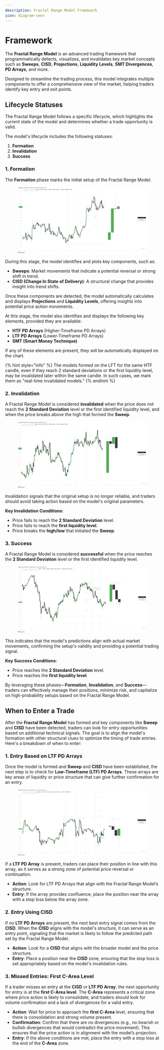 ```yaml
---
description: Fractal Range Model Framework
icon: diagram-venn
---
```


# Framework

The **Fractal Range Model** is an advanced trading framework that programmatically detects, visualizes, and invalidates key market concepts such as **Sweeps**, **CISD**, **Projections**, **Liquidity Levels**, **SMT Divergences**, **PD Arrays**, and more.&#x20;

Designed to streamline the trading process, this model integrates multiple components to offer a comprehensive view of the market, helping traders identify key entry and exit points.

## Lifecycle Statuses

The Fractal Range Model follows a specific lifecycle, which highlights the current state of the model and determines whether a trade opportunity is valid.&#x20;

The model's lifecycle includes the following statuses:

1. **Formation**
2. **Invalidation**
3. **Success**

### **1. Formation**

The **Formation** phase marks the initial setup of the Fractal Range Model.&#x20;

<figure><img src="../../.gitbook/assets/docs-frm-006.png" alt=""><figcaption></figcaption></figure>

During this stage, the model identifies and plots key components, such as:

* **Sweeps**: Market movements that indicate a potential reversal or strong shift in trend.
* **CISD (Change In State of Delivery)**: A structural change that provides insight into trend shifts.

Once these components are detected, the model automatically calculates and displays **Projections** and **Liquidity Levels**, offering insights into potential price action movements.

At this stage, the model also identifies and displays the following key elements, provided they are available:

* **HTF PD Arrays** (Higher-Timeframe PD Arrays)
* **LTF PD Arrays** (Lower-Timeframe PD Arrays)
* **SMT (Smart Money Technique)**

If any of these elements are present, they will be automatically displayed on the chart.

{% hint style="info" %}
The models formed on the LFT for the same HTF candle, even if they reach 2 standard deviations or the first liquidity level, may be invalidated later within the same candle. In such cases, we mark them as "real-time invalidated models."
{% endhint %}

### **2. Invalidation**

A Fractal Range Model is considered **invalidated** when the price does not reach the **2 Standard Deviation** level or the first identified liquidity level, and when the price breaks above the high that formed the **Sweep**.&#x20;

<figure><img src="../../.gitbook/assets/docs-frm-005.png" alt=""><figcaption></figcaption></figure>

Invalidation signals that the original setup is no longer reliable, and traders should avoid taking action based on the model's original parameters.

**Key Invalidation Conditions**:

* Price fails to reach the **2 Standard Deviation** level.
* Price fails to reach the **first liquidity level**.
* Price breaks the **high/low** that initiated the **Sweep**.

### **3. Success**

A Fractal Range Model is considered **successful** when the price reaches the **2 Standard Deviation** level or the first identified liquidity level.&#x20;

<figure><img src="../../.gitbook/assets/docs-frm-003.png" alt=""><figcaption></figcaption></figure>

This indicates that the model's predictions align with actual market movements, confirming the setup's validity and providing a potential trading signal.

**Key Success Conditions**:

* Price reaches the **2 Standard Deviation** level.
* Price reaches the **first liquidity level**.

By leveraging these phases—**Formation**, **Invalidation**, and **Success**—traders can effectively manage their positions, minimize risk, and capitalize on high-probability setups based on the Fractal Range Model.

## **When to Enter a Trade**

After the **Fractal Range Model** has formed and key components like **Sweep** and **CISD** have been detected, traders can look for entry opportunities based on additional technical signals. The goal is to align the model's formation with other structural clues to optimize the timing of trade entries. Here's a breakdown of when to enter:

### **1. Entry Based on LTF PD Arrays**

Once the model is formed and **Sweep** and **CISD** have been established, the next step is to check for **Low-Timeframe (LTF) PD Arrays**. These arrays are key areas of liquidity or price structure that can give further confirmation for an entry.&#x20;

<figure><img src="../../.gitbook/assets/docs-frm-007.png" alt=""><figcaption></figcaption></figure>

If a **LTF PD Array** is present, traders can place their position in line with this array, as it serves as a strong zone of potential price reversal or continuation.

* **Action**: Look for LTF PD Arrays that align with the Fractal Range Model’s structure.
* **Entry**: If the array provides confluence, place the position near the array with a stop loss below the array zone.

### **2. Entry Using CISD**

If no **LTF PD Arrays** are present, the next best entry signal comes from the **CISD**. When the **CISD** aligns with the model's structure, it can serve as an entry point, signaling that the market is likely to follow the predicted path set by the Fractal Range Model.

* **Action**: Look for a **CISD** that aligns with the broader model and the price structure.
* **Entry**: Place a position near the **CISD** zone, ensuring that the stop loss is set appropriately based on the model's invalidation rules.

### **3. Missed Entries: First C-Area Level**

If a trader misses an entry at the **CISD** or **LTF PD Array**, the next opportunity for entry is at the **first C-Area level**. The **C-Area** represents a critical zone where price action is likely to consolidate, and traders should look for volume confirmation and a lack of divergences for a valid entry.

* **Action**: Wait for price to approach the **first C-Area** level, ensuring that there is consolidation and strong volume present.
* **Confirmation**: Confirm that there are no divergences (e.g., no bearish or bullish divergences that would contradict the price movement). This ensures that the price action is in alignment with the model’s projection.
* **Entry**: If the above conditions are met, place the entry with a stop loss at the end of the **C-Area** zone.
